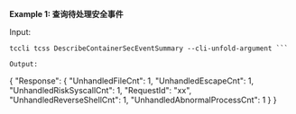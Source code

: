 **Example 1: 查询待处理安全事件**



Input: 

```
tccli tcss DescribeContainerSecEventSummary --cli-unfold-argument ```

Output: 
```
{
    "Response": {
        "UnhandledFileCnt": 1,
        "UnhandledEscapeCnt": 1,
        "UnhandledRiskSyscallCnt": 1,
        "RequestId": "xx",
        "UnhandledReverseShellCnt": 1,
        "UnhandledAbnormalProcessCnt": 1
    }
}
```

